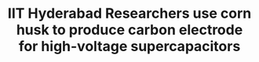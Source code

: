 ---
layout: post
title: IIT Hyderabad Researchers use corn husk to produce carbon electrode for high-voltage supercapacitors
event_date: 29-07-2020
categories: pressrelease
link: Press Release - IIT Hyderabad Researchers use corn husk to produce carbon electrode for high-voltage supercapacitors-29-07-2020.pdf
---